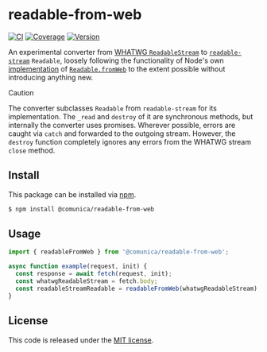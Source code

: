 # readable-from-web

[![CI](https://github.com/surilindur/readable-from-web/actions/workflows/ci.yml/badge.svg)](https://github.com/surilindur/readable-from-web/actions/workflows/ci.yml)
[![Coverage](https://coveralls.io/repos/github/surilindur/readable-from-web/badge.svg?branch=main)](https://coveralls.io/github/surilindur/readable-from-web?branch=main)
[![Version](https://badge.fury.io/js/@comunica/readable-from-web.svg)](https://www.npmjs.com/package/@comunica/readable-from-web)

An experimental converter from [WHATWG `ReadableStream`](https://streams.spec.whatwg.org/#rs-class)
to [`readable-stream`](https://github.com/nodejs/readable-stream) `Readable`,
loosely following the functionality of Node's own [implementation](https://github.com/nodejs/node/blob/0b676736a0e9ab4939c195a516aa7e82fcd839aa/lib/internal/webstreams/adapters.js#L512)
of [`Readable.fromWeb`](https://nodejs.org/api/stream.html#streamreadablefromwebreadablestream-options)
to the extent possible without introducing anything new.

> [!CAUTION]
> The converter subclasses `Readable` from `readable-stream` for its implementation.
> The `_read` and `destroy` of it are synchronous methods, but internally the converter uses promises.
> Wherever possible, errors are caught via `catch` and forwarded to the outgoing stream.
> However, the `destroy` function completely ignores any errors from the WHATWG stream `close` method.

## Install

This package can be installed via [npm](https://www.npmjs.com/package/@comunica/readable-from-web).

```bash
$ npm install @comunica/readable-from-web
```

## Usage

```js
import { readableFromWeb } from '@comunica/readable-from-web';

async function example(request, init) {
  const response = await fetch(request, init);
  const whatwgReadableStream = fetch.body;
  const readableStreamReadable = readableFromWeb(whatwgReadableStream);
}
```

## License

This code is released under the [MIT license](http://opensource.org/licenses/MIT).
